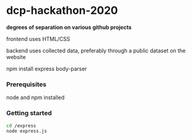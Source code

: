 # dcp-hackathon-2020

**degrees of separation on various github projects**

frontend uses HTML/CSS

backend uses collected data, preferably through a public dataset on the website


npm install express body-parser

### Prerequisites
node and npm installed 


### Getting started

```bash
cd /express
node express.js

```